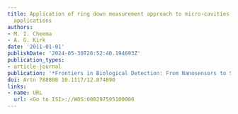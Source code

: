 ```yaml
---
title: Application of ring down measurement approach to micro-cavities for bio-sensing
  applications
authors:
- M. I. Cheema
- A. G. Kirk
date: '2011-01-01'
publishDate: '2024-05-30T20:52:40.194693Z'
publication_types:
- article-journal
publication: '*Frontiers in Biological Detection: From Nanosensors to Systems Iii*'
doi: Artn 788808 10.1117/12.874890
links:
- name: URL
  url: <Go to ISI>://WOS:000297595100006
---
```

